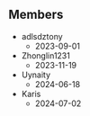 ## Members
- adlsdztony
  - 2023-09-01
- Zhonglin1231
  - 2023-11-19
- Uynaity
  - 2024-06-18
- Karis
  - 2024-07-02
